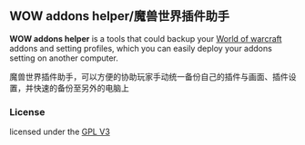## WOW addons helper/魔兽世界插件助手
**WOW addons helper** is a tools that could backup your [World of warcraft](https://wow.blizzard.cn/landing) addons and setting profiles, which you can easily deploy your addons setting on another computer.

魔兽世界插件助手，可以方便的协助玩家手动统一备份自己的插件与画面、插件设置，并快速的备份至另外的电脑上



### License
licensed under the [GPL V3](LICENSE)